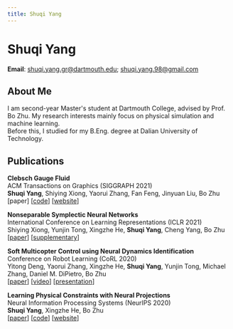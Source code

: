 ```yaml
---
title: Shuqi Yang
--- 
```


# Shuqi Yang
**Email**: shuqi.yang.gr@dartmouth.edu; shuqi.yang.98@gmail.com

## About Me
I am second-year Master's student at Dartmouth College, advised by Prof. Bo Zhu. My research interests mainly focus on physical simulation and machine learning.   
Before this, I studied for my B.Eng. degree at Dalian University of Technology.


## Publications

**Clebsch Gauge Fluid**  
ACM Transactions on Graphics (SIGGRAPH 2021)  
**Shuqi Yang**, Shiying Xiong, Yaorui Zhang, Fan Feng, Jinyuan Liu, Bo Zhu   
[paper] [<a href="https://y-sq.github.io/proj/clebsch_gauge_fluid/res/code.zip" download="code.zip">code</a>]  [[website](https://y-sq.github.io/proj/clebsch_gauge_fluid/)]


**Nonseparable Symplectic Neural Networks**  
International Conference on Learning Representations (ICLR 2021)  
Shiying Xiong, Yunjin Tong, Xingzhe He, **Shuqi Yang**, Cheng Yang, Bo Zhu  
[[paper](https://arxiv.org/pdf/2010.12636.pdf)] [[supplementary](https://openreview.net/attachment?id=B5VvQrI49Pa&name=supplementary_material)]

**Soft Multicopter Control using Neural Dynamics Identification**  
Conference on Robot Learning (CoRL 2020)  
Yitong Deng, Yaorui Zhang, Xingzhe He, **Shuqi Yang**, Yunjin Tong, Michael Zhang, Daniel M. DiPietro, Bo Zhu    
[[paper](https://arxiv.org/pdf/2008.07689.pdf)] [[video](https://www.youtube.com/watch?v=DjQq3i53W8k)] [[presentation](https://corlconf.github.io/paper_396/)]

**Learning Physical Constraints with Neural Projections**  
Neural Information Processing Systems (NeurIPS 2020)  
**Shuqi Yang**, Xingzhe He, Bo Zhu  
[[paper](https://arxiv.org/abs/2006.12745)] [[code](https://github.com/y-sq/neural_proj)] [[website](https://y-sq.github.io/proj/neural_proj/)]
